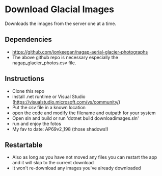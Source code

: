 # Download Glacial Images
Downloads the images from the server one at a time.

## Dependencies
- https://github.com/jonkeegan/nagap-aerial-glacier-photographs
- The above github repo is necessary especially the nagap_glacier_photos.csv file.

## Instructions
- Clone this repo
- install .net runtime or Visual Studio (https://visualstudio.microsoft.com/vs/community/)
- Put the csv file in a known location
- open the code and modify the filename and outpath for your system
- Open sln and build or run 'dotnet build downloadimages.sln'
- run and enjoy the fotos
- My fav to date: AP69v2_198 (those shadows!)

## Restartable
- Also as long as you have not moved any files you can restart the app and it will skip to the current download
- It won't re-download any images you've already downloaded
